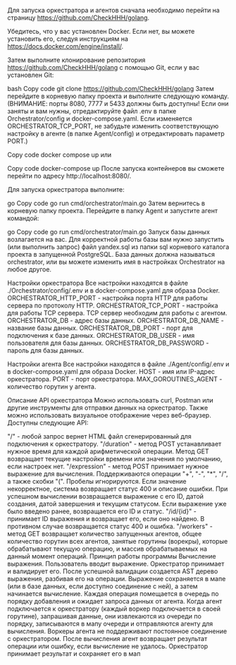 Для запуска оркестратора и агентов сначала необходимо перейти на страницу https://github.com/CheckHHH/golang.

Убедитесь, что у вас установлен Docker. Если нет, вы можете установить его, следуя инструкциям на https://docs.docker.com/engine/install/.

Затем выполните клонирование репозитория https://github.com/CheckHHH/golang с помощью Git, если у вас установлен Git:

bash
Copy code
git clone https://github.com/CheckHHH/golang
Затем перейдите в корневую папку проекта и выполните следующую команду. (ВНИМАНИЕ: порты 8080, 7777 и 5433 должны быть доступны! Если они заняты и вам нужны, отредактируйте файл .env в папке Orchestrator/config и docker-compose.yaml. Если изменяется ORCHESTRATOR_TCP_PORT, не забудьте изменить соответствующую настройку в агенте (в папке Agent/config) и отредактировать параметр PORT.)

Copy code
docker compose up
или

Copy code
docker-compose up
После запуска контейнеров вы сможете перейти по адресу http://localhost:8080/.

Для запуска оркестратора выполните:

go
Copy code
go run cmd/orchestrator/main.go
Затем вернитесь в корневую папку проекта. Перейдите в папку Agent и запустите агент командой:

go
Copy code
go run cmd/orchestrator/main.go
Запуск базы данных возлагается на вас. Для корректной работы базы вам нужно запустить (или выполнить запрос) файл yandex.sql из папки sql корневого каталога проекта в запущенной PostgreSQL. База данных должна называться orchestrator, или вы можете изменить имя в настройках Orchestrator на любое другое.

Настройки оркестратора
Все настройки находятся в файле ./Orchestrator/config/.env и в docker-compose.yaml для образа Docker. ORCHESTRATOR_HTTP_PORT - настройка порта HTTP для работы сервера по протоколу HTTP. ORCHESTRATOR_TCP_PORT - настройка для работы TCP сервера. TCP сервер необходим для работы с агентом. ORCHESTRATOR_DB - адрес базы данных. ORCHESTRATOR_DB_NAME - название базы данных. ORCHESTRATOR_DB_PORT - порт для подключения к базе данных. ORCHESTRATOR_DB_USER - имя пользователя для базы данных. ORCHESTRATOR_DB_PASSWORD - пароль для базы данных.

Настройки агента
Все настройки находятся в файле ./Agent/config/.env и в docker-compose.yaml для образа Docker. HOST - имя или IP-адрес оркестратора. PORT - порт оркестратора. MAX_GOROUTINES_AGENT - количество горутин у агента.

Описание API оркестратора
Можно использовать curl, Postman или другие инструменты для отправки данных на оркестратор. Также можно использовать визуальное отображение через веб-браузер. Доступны следующие API:

"/" - любой запрос вернет HTML файл сгенерированный для подключения к оркестратору.
"/duration" - метод POST устанавливает нужное время для каждой арифметической операции. Метод GET возвращает текущие настройки времени или значения по умолчанию, если настроек нет.
"/expression" - метод POST принимает нужное выражение для вычисления. Поддерживаются операции "+", "-", "*", "/", а также скобки "(". Пробелы игнорируются. Если значение некорректное, система возвращает статус 400 и описание ошибки. При успешном вычислении возвращается выражение с его ID, датой создания, датой завершения и текущим статусом. Если выражение уже было введено ранее, возвращается его ID и статус.
"/id/{id}" - принимает ID выражения и возвращает его, если оно найдено. В противном случае возвращается статус 400 и ошибка.
"/workers" - метод GET возвращает количество запущенных агентов, общее количество горутин всех агентов, занятые горутины (ворекры), которые обрабатывают текущую операцию, и массив обрабатываемых на данный момент операций.
Принцип работы программы
Вычисление выражения. Пользователь вводит выражение. Оркестратор принимает и валидирует его. После успешной валидации создается AST дерево выражения, разбивая его на операции. Выражение сохраняется в мапе (или в базе данных, если доступно соединение с ней), а затем начинается вычисление. Каждая операция помещается в очередь по порядку добавления и ожидает запроса данных от агента. Когда агент подключается к оркестратору (каждый воркер подключается в своей горутине), запрашивая данные, они извлекаются из очереди по порядку, записываются в мапу очереди и отправляются агенту для вычисления. Воркеры агента не поддерживают постоянное соединение с оркестратором. После вычисления агент возвращает результат операции или ошибку, если вычисление не удалось. Оркестратор принимает результат и сохраняет его в мап
